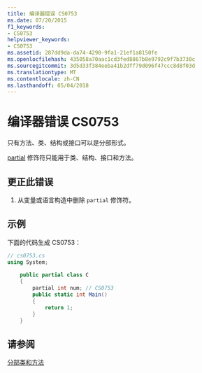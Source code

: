 ```yaml
---
title: 编译器错误 CS0753
ms.date: 07/20/2015
f1_keywords:
- CS0753
helpviewer_keywords:
- CS0753
ms.assetid: 287dd9da-da74-4290-9fa1-21ef1a8150fe
ms.openlocfilehash: 435058a70aac1cd3fed8867b8e9792c9f7b3730c
ms.sourcegitcommit: 3d5d33f384eeba41b2dff79d096f47ccc8d8f03d
ms.translationtype: MT
ms.contentlocale: zh-CN
ms.lasthandoff: 05/04/2018
---
```

# <a name="compiler-error-cs0753"></a>编译器错误 CS0753
只有方法、类、结构或接口可以是分部形式。  
  
 [partial](../../csharp/language-reference/keywords/partial-type.md) 修饰符只能用于类、结构、接口和方法。  
  
## <a name="to-correct-this-error"></a>更正此错误  
  
1.  从变量或语言构造中删除 `partial` 修饰符。  
  
## <a name="example"></a>示例  
 下面的代码生成 CS0753：  
  
```csharp  
// cs0753.cs  
using System;  
  
    public partial class C  
    {  
        partial int num; // CS0753  
        public static int Main()  
        {  
            return 1;  
        }  
    }  
```  
  
## <a name="see-also"></a>请参阅  
 [分部类和方法](../../csharp/programming-guide/classes-and-structs/partial-classes-and-methods.md)
